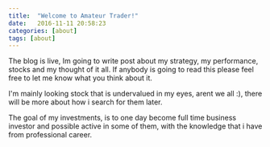 ```yaml
---
title:  "Welcome to Amateur Trader!"
date:   2016-11-11 20:58:23
categories: [about]
tags: [about]
---
```

The blog is live, Im going to write post about my strategy, my performance, stocks and my thought of it all. If anybody is going to read this please feel free to let me know what you think about it.

I'm mainly looking stock that is undervalued in my eyes, arent we all :), there will be more about how i search for them later.

The goal of my investments, is to one day become full time business investor and possible active in some of them, with the knowledge that i have from professional career.


